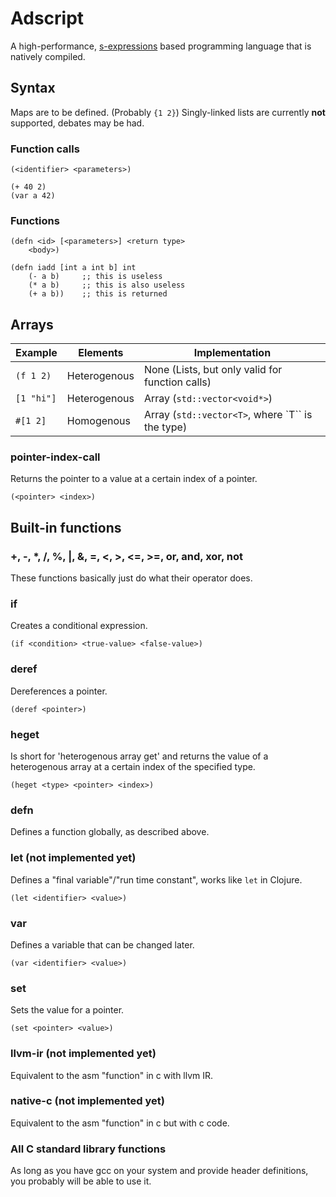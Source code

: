 # Adscript
A high-performance, [s-expressions](https://en.wikipedia.org/wiki/S-expression)
based programming language that is natively compiled.

## Syntax

Maps are to be defined. (Probably `{1 2}`)
Singly-linked lists are currently **not** supported, debates may be had.

### Function calls
```adscript
(<identifier> <parameters>)
```

```adscript
(+ 40 2)
(var a 42)
```

### Functions
```adscript
(defn <id> [<parameters>] <return type>
    <body>)
```

```adscript
(defn iadd [int a int b] int
    (- a b)     ;; this is useless
    (* a b)     ;; this is also useless
    (+ a b))    ;; this is returned
```

## Arrays
| Example    | Elements     | Implementation                                   |
|------------|--------------|--------------------------------------------------|
| `(f 1 2)`  | Heterogenous | None (Lists, but only valid for function calls)  |
| `[1 "hi"]` | Heterogenous | Array (`std::vector<void*>`)                     |
| `#[1 2]`   | Homogenous   | Array (`std::vector<T>`, where `T`` is the type) |

### pointer-index-call
Returns the pointer to a value at a certain index of a pointer.
```adscript
(<pointer> <index>)
```

## Built-in functions

### +, -, *, /, %, |, &, =, <, >, <=, >=, or, and, xor, not
These functions basically just do what their operator does.

### if
Creates a conditional expression.

```adscript
(if <condition> <true-value> <false-value>)
```

### deref
Dereferences a pointer.

```adscript
(deref <pointer>)
```

### heget
Is short for 'heterogenous array get' and returns the value of a
heterogenous array at a certain index of the specified type.
```adscript
(heget <type> <pointer> <index>)
```

### defn
Defines a function globally, as described above.

### let (not implemented yet)
Defines a "final variable"/"run time constant", works like `let` in Clojure.
```adscript
(let <identifier> <value>)
```

### var
Defines a variable that can be changed later.
```adscript
(var <identifier> <value>)
```

### set
Sets the value for a pointer.
```adscript
(set <pointer> <value>)
```


### llvm-ir (not implemented yet)
Equivalent to the asm "function" in c with llvm IR.

### native-c (not implemented yet)
Equivalent to the asm "function" in c but with c code.

### All C standard library functions
As long as you have gcc on your system and provide header definitions, you
probably will be able to use it.
<!--TODO: It should work as long as ld and libc are present.-->

